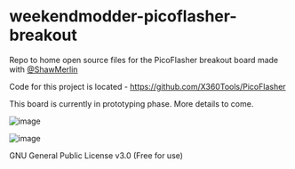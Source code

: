 # weekendmodder-picoflasher-breakout
Repo to home open source files for the PicoFlasher breakout board made with  [@ShawMerlin](https://github.com/ShawMerlin?tab=repositories)

Code for this project is located - https://github.com/X360Tools/PicoFlasher

This board is currently in prototyping phase.  More details to come.

![image](https://user-images.githubusercontent.com/70423454/158206318-5f340d90-c9b3-4e65-9574-ce484c2c98ae.png)

![image](https://user-images.githubusercontent.com/70423454/158207778-7303fc50-eb08-4863-8e04-5c60029a7ca7.png)

GNU General Public License v3.0  (Free for use)
